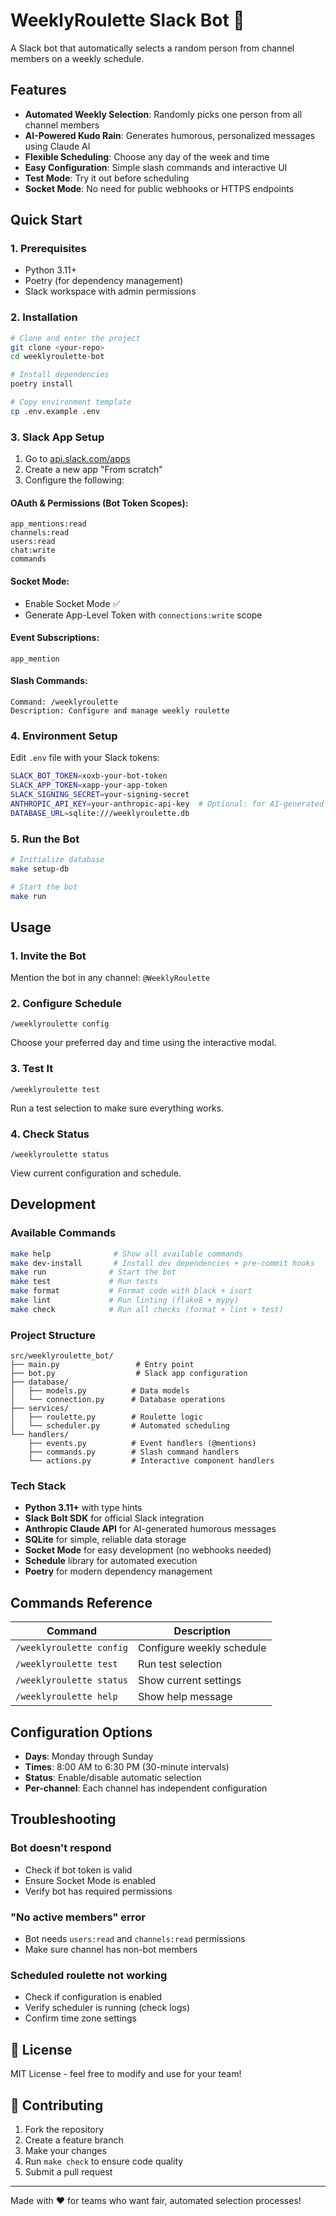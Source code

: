 # WeeklyRoulette Slack Bot 🎲

A Slack bot that automatically selects a random person from channel members on a weekly schedule.

## Features

- **Automated Weekly Selection**: Randomly picks one person from all channel members
- **AI-Powered Kudo Rain**: Generates humorous, personalized messages using Claude AI
- **Flexible Scheduling**: Choose any day of the week and time
- **Easy Configuration**: Simple slash commands and interactive UI
- **Test Mode**: Try it out before scheduling
- **Socket Mode**: No need for public webhooks or HTTPS endpoints

## Quick Start

### 1. Prerequisites

- Python 3.11+
- Poetry (for dependency management)
- Slack workspace with admin permissions

### 2. Installation

```bash
# Clone and enter the project
git clone <your-repo>
cd weeklyroulette-bot

# Install dependencies
poetry install

# Copy environment template
cp .env.example .env
```

### 3. Slack App Setup

1. Go to [api.slack.com/apps](https://api.slack.com/apps)
2. Create a new app "From scratch"
3. Configure the following:

#### OAuth & Permissions (Bot Token Scopes):
```
app_mentions:read
channels:read
users:read
chat:write
commands
```

#### Socket Mode:
- Enable Socket Mode ✅
- Generate App-Level Token with `connections:write` scope

#### Event Subscriptions:
```
app_mention
```

#### Slash Commands:
```
Command: /weeklyroulette
Description: Configure and manage weekly roulette
```

### 4. Environment Setup

Edit `.env` file with your Slack tokens:

```bash
SLACK_BOT_TOKEN=xoxb-your-bot-token
SLACK_APP_TOKEN=xapp-your-app-token
SLACK_SIGNING_SECRET=your-signing-secret
ANTHROPIC_API_KEY=your-anthropic-api-key  # Optional: for AI-generated messages
DATABASE_URL=sqlite:///weeklyroulette.db
```

### 5. Run the Bot

```bash
# Initialize database
make setup-db

# Start the bot
make run
```

## Usage

### 1. Invite the Bot
Mention the bot in any channel: `@WeeklyRoulette`

### 2. Configure Schedule
```
/weeklyroulette config
```
Choose your preferred day and time using the interactive modal.

### 3. Test It
```
/weeklyroulette test
```
Run a test selection to make sure everything works.

### 4. Check Status
```
/weeklyroulette status
```
View current configuration and schedule.

## Development

### Available Commands

```bash
make help              # Show all available commands
make dev-install       # Install dev dependencies + pre-commit hooks
make run              # Start the bot
make test             # Run tests
make format           # Format code with black + isort
make lint             # Run linting (flake8 + mypy)
make check            # Run all checks (format + lint + test)
```

### Project Structure

```
src/weeklyroulette_bot/
├── main.py                 # Entry point
├── bot.py                  # Slack app configuration
├── database/
│   ├── models.py          # Data models
│   └── connection.py      # Database operations
├── services/
│   ├── roulette.py        # Roulette logic
│   └── scheduler.py       # Automated scheduling
└── handlers/
    ├── events.py          # Event handlers (@mentions)
    ├── commands.py        # Slash command handlers
    └── actions.py         # Interactive component handlers
```

### Tech Stack

- **Python 3.11+** with type hints
- **Slack Bolt SDK** for official Slack integration
- **Anthropic Claude API** for AI-generated humorous messages
- **SQLite** for simple, reliable data storage
- **Socket Mode** for easy development (no webhooks needed)
- **Schedule** library for automated execution
- **Poetry** for modern dependency management

## Commands Reference

| Command | Description |
|---------|-------------|
| `/weeklyroulette config` | Configure weekly schedule |
| `/weeklyroulette test` | Run test selection |
| `/weeklyroulette status` | Show current settings |
| `/weeklyroulette help` | Show help message |

## Configuration Options

- **Days**: Monday through Sunday
- **Times**: 8:00 AM to 6:30 PM (30-minute intervals)
- **Status**: Enable/disable automatic selection
- **Per-channel**: Each channel has independent configuration

## Troubleshooting

### Bot doesn't respond
- Check if bot token is valid
- Ensure Socket Mode is enabled
- Verify bot has required permissions

### "No active members" error
- Bot needs `users:read` and `channels:read` permissions
- Make sure channel has non-bot members

### Scheduled roulette not working
- Check if configuration is enabled
- Verify scheduler is running (check logs)
- Confirm time zone settings

## 📝 License

MIT License - feel free to modify and use for your team!

## 🤝 Contributing

1. Fork the repository
2. Create a feature branch
3. Make your changes
4. Run `make check` to ensure code quality
5. Submit a pull request

---

Made with ❤️ for teams who want fair, automated selection processes!

